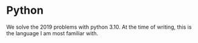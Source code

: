 # Python

We solve the 2019 problems with python 3.10. At the time of writing, this is the language I am most familiar with.
